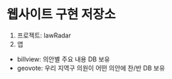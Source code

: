 # 웹사이트 구현 저장소
1. 프로젝트: lawRadar
2. 앱
- billview: 의안별 주요 내용 DB 보유
- geovote: 우리 지역구 의원이 어떤 의안에 찬/반 DB 보유